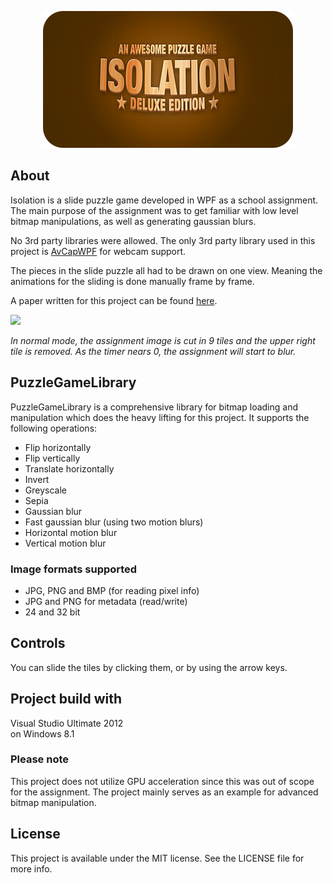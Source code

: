 <p align="center">
  <img src="splash.png" alt="Isolation" title="Isolation">
</p>

## About
Isolation is a slide puzzle game developed in WPF as a school assignment. The main purpose of the assignment was to get familiar with low level bitmap manipulations, as well as generating gaussian blurs.

No 3rd party libraries were allowed. The only 3rd party library used in this project is [AvCapWPF](https://github.com/sam-lippert/AvCapWpf) for webcam support.

The pieces in the slide puzzle all had to be drawn on one view. Meaning the animations for the sliding is done manually frame by frame.

A paper written for this project can be found [here](https://silverfox.be/files/isolation-paper.pdf).

![](readme-resources/isolation-game-lose.gif)

*In normal mode, the assignment image is cut in 9 tiles and the upper right tile is removed. As the timer nears 0, the assignment will start to blur.*

## PuzzleGameLibrary
PuzzleGameLibrary is a comprehensive library for bitmap loading and manipulation which does the heavy lifting for this project. It supports the following operations:

* Flip horizontally
* Flip vertically
* Translate horizontally
* Invert
* Greyscale
* Sepia
* Gaussian blur
* Fast gaussian blur (using two motion blurs)
* Horizontal motion blur
* Vertical motion blur

### Image formats supported
* JPG, PNG and BMP (for reading pixel info)
* JPG and PNG for metadata (read/write)
* 24 and 32 bit

## Controls
You can slide the tiles by clicking them, or by using the arrow keys.

## Project build with
Visual Studio Ultimate 2012  
on Windows 8.1

### Please note
This project does not utilize GPU acceleration since this was out of scope for the assignment. The project mainly serves as an example for advanced bitmap manipulation.

## License

This project is available under the MIT license. See the LICENSE file for more info.